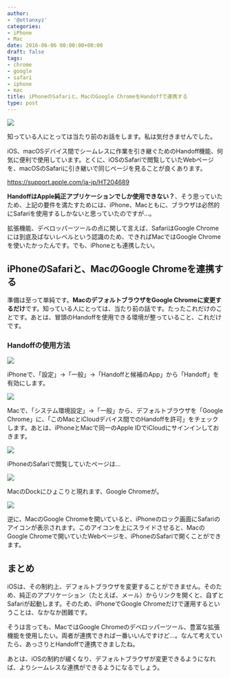 ```yaml
---
author:
- '@ottanxyz'
categories:
- iPhone
- Mac
date: 2016-06-06 00:00:00+00:00
draft: false
tags:
- chrome
- google
- safari
- iphone
- mac
title: iPhoneのSafariと、MacのGoogle ChromeをHandoffで連携する
type: post
---
```


![](160606-575579ebbb5b4.jpg)

知っている人にとっては当たり前のお話をします。私は気付きませんでした。

iOS、macOSデバイス間でシームレスに作業を引き継ぐためのHandoff機能、何気に便利で使用しています。とくに、iOSのSafariで閲覧していたWebページを、macOSのSafariに引き継いで同じページを見ることが良くあります。

<https://support.apple.com/ja-jp/HT204689>

**HandoffはApple純正アプリケーションでしか使用できない？**、そう思っていたため、上記の要件を満たすためには、iPhone、Macともに、ブラウザは必然的にSafariを使用するしかないと思っていたのですが…。

拡張機能、デベロッパーツールの点に関して言えば、SafariはGoogle Chromeには到底及ばないレベルという認識のため、できればMacではGoogle Chromeを使いたかったんです。でも、iPhoneとも連携したい。

## iPhoneのSafariと、MacのGoogle Chromeを連携する

準備は至って単純です。**MacのデフォルトブラウザをGoogle Chromeに変更するだけ**です。知っている人にとっては、当たり前の話です。たったこれだけのことです。あとは、冒頭のHandoffを使用できる環境が整っていること、これだけです。

### Handoffの使用方法

![](160606-575579f21b76b.png)

iPhoneで、「設定」→「一般」→「Handoffと候補のApp」から「Handoff」を有効にします。

![](160606-57557a06cb8db.png)

Macで、「システム環境設定」→「一般」から、デフォルトブラウザを「Google Chrome」に、「このMacとiCloudデバイス間でのHandoffを許可」をチェックします。あとは、iPhoneとMacで同一のApple IDでiCloudにサインインしておきます。

![](160606-575579f84b558.png)

iPhoneのSafariで閲覧していたページは…

![](160606-57557a0e92efb.png)

MacのDockにひょこりと現れます、Google Chromeが。

![](160606-57557a1826918.png)

逆に、MacのGoogle Chromeを開いていると、iPhoneのロック画面にSafariのアイコンが表示されます。このアイコンを上にスライドさせると、MacのGoogle Chromeで開いていたWebページを、iPhoneのSafariで開くことができます。

## まとめ

iOSは、その制約上、デフォルトブラウザを変更することができません。そのため、純正のアプリケーション（たとえば、メール）からリンクを開くと、自ずとSafariが起動します。そのため、iPhoneでGoogle Chromeだけで運用するということは、なかなか困難です。

そうは言っても、MacではGoogle Chromeのデベロッパーツール、豊富な拡張機能を使用したい。両者が連携できれば一番いいんですけど…。なんて考えていたら、あっさりとHandoffで連携できましたね。

あとは、iOSの制約が緩くなり、デフォルトブラウザが変更できるようになれば、よりシームレスな連携ができるようになるでしょう。
